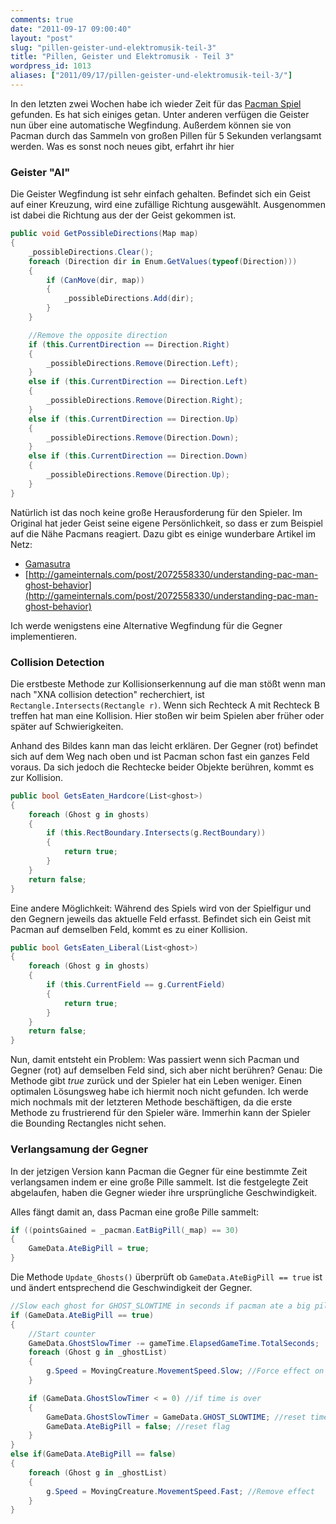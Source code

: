 ```yaml
---
comments: true
date: "2011-09-17 09:00:40"
layout: "post"
slug: "pillen-geister-und-elektromusik-teil-3"
title: "Pillen, Geister und Elektromusik - Teil 3"
wordpress_id: 1013
aliases: ["2011/09/17/pillen-geister-und-elektromusik-teil-3/"]
---
```


In den letzten zwei Wochen habe ich wieder Zeit für das [Pacman Spiel](http://phansch.net/2010/12/31/pillen-geister-und-elektromusik-teil-2) gefunden.
Es hat sich einiges getan. Unter anderen verfügen die Geister nun über eine automatische Wegfindung. Außerdem können sie von Pacman durch das Sammeln von großen Pillen für 5 Sekunden verlangsamt werden. Was es sonst noch neues gibt, erfahrt ihr hier

### Geister "AI"

Die Geister Wegfindung ist sehr einfach gehalten.
Befindet sich ein Geist auf einer Kreuzung, wird eine zufällige Richtung ausgewählt. Ausgenommen ist dabei die Richtung aus der der Geist gekommen ist.

```cs
public void GetPossibleDirections(Map map)
{
    _possibleDirections.Clear();
    foreach (Direction dir in Enum.GetValues(typeof(Direction)))
    {
        if (CanMove(dir, map))
        {
            _possibleDirections.Add(dir);
        }
    }

    //Remove the opposite direction
    if (this.CurrentDirection == Direction.Right)
    {
        _possibleDirections.Remove(Direction.Left);
    }
    else if (this.CurrentDirection == Direction.Left)
    {
        _possibleDirections.Remove(Direction.Right);
    }
    else if (this.CurrentDirection == Direction.Up)
    {
        _possibleDirections.Remove(Direction.Down);
    }
    else if (this.CurrentDirection == Direction.Down)
    {
        _possibleDirections.Remove(Direction.Up);
    }
}
```
Natürlich ist das noch keine große Herausforderung für den Spieler. Im Original hat jeder Geist seine eigene Persönlichkeit, so dass er zum Beispiel auf die Nähe Pacmans reagiert. 
Dazu gibt es einige wunderbare Artikel im Netz:
	
* [Gamasutra](http://www.gamasutra.com/view/feature/3938/the_pacman_dossier.php?print=1)
* [http://gameinternals.com/post/2072558330/understanding-pac-man-ghost-behavior](http://gameinternals.com/post/2072558330/understanding-pac-man-ghost-behavior)

Ich werde wenigstens eine Alternative Wegfindung für die Gegner implementieren. 

### Collision Detection

<!--![](http://wpimages.phansch.de/2011/09/collisionDetection_1.jpg)-->

Die erstbeste Methode zur Kollisionserkennung auf die man stößt wenn man nach "XNA collision detection" recherchiert, ist `Rectangle.Intersects(Rectangle r)`. Wenn sich Rechteck A mit Rechteck B treffen hat man eine Kollision. Hier stoßen wir beim Spielen aber früher oder später auf Schwierigkeiten.

<!--![](http://wpimages.phansch.de/2011/09/collisionDetection_2.jpg) -->

Anhand des Bildes kann man das leicht erklären. Der Gegner (rot) befindet sich auf dem Weg nach oben und ist Pacman schon fast ein ganzes Feld voraus. Da sich jedoch die Rechtecke beider Objekte berühren, kommt es zur Kollision.

```cs
public bool GetsEaten_Hardcore(List<ghost>)
{
    foreach (Ghost g in ghosts)
    {
        if (this.RectBoundary.Intersects(g.RectBoundary))
        {
            return true;
        }
    }
    return false;
}
```

Eine andere Möglichkeit: Während des Spiels wird von der Spielfigur und den Gegnern jeweils das aktuelle Feld erfasst. Befindet sich ein Geist mit Pacman auf demselben Feld, kommt es zu einer Kollision.

```cs
public bool GetsEaten_Liberal(List<ghost>)
{
    foreach (Ghost g in ghosts)
    {
        if (this.CurrentField == g.CurrentField)
        {
            return true;
        }
    }
    return false;
}
```



<!--![](http://wpimages.phansch.de/2011/09/collisionDetection_3.jpg)-->

Nun, damit entsteht ein Problem: Was passiert wenn sich Pacman und Gegner (rot) auf demselben Feld sind, sich aber nicht berühren? Genau: Die Methode gibt _true_ zurück und der Spieler hat ein Leben weniger.
Einen optimalen Lösungsweg habe ich hiermit noch nicht gefunden. Ich werde mich nochmals mit der letzteren Methode beschäftigen, da die erste Methode zu frustrierend für den Spieler wäre. Immerhin kann der Spieler die Bounding Rectangles nicht sehen.



### Verlangsamung der Gegner

In der jetzigen Version kann Pacman die Gegner für eine bestimmte Zeit verlangsamen indem er eine große Pille sammelt. Ist die festgelegte Zeit abgelaufen, haben die Gegner wieder ihre ursprüngliche Geschwindigkeit.

Alles fängt damit an, dass Pacman eine große Pille sammelt:

```cs
if ((pointsGained = _pacman.EatBigPill(_map) == 30)
{
    GameData.AteBigPill = true;
}
```

Die Methode `Update_Ghosts()` überprüft ob `GameData.AteBigPill == true` ist und ändert entsprechend die Geschwindigkeit der Gegner.

```cs
//Slow each ghost for GHOST_SLOWTIME in seconds if pacman ate a big pill
if (GameData.AteBigPill == true)
{
    //Start counter
    GameData.GhostSlowTimer -= gameTime.ElapsedGameTime.TotalSeconds;
    foreach (Ghost g in _ghostList)
    {
        g.Speed = MovingCreature.MovementSpeed.Slow; //Force effect on each ghost
    }

    if (GameData.GhostSlowTimer < = 0) //if time is over
    {
        GameData.GhostSlowTimer = GameData.GHOST_SLOWTIME; //reset timer
        GameData.AteBigPill = false; //reset flag
    }
}
else if(GameData.AteBigPill == false)
{
    foreach (Ghost g in _ghostList)
    {
        g.Speed = MovingCreature.MovementSpeed.Fast; //Remove effect
    }
}
```
